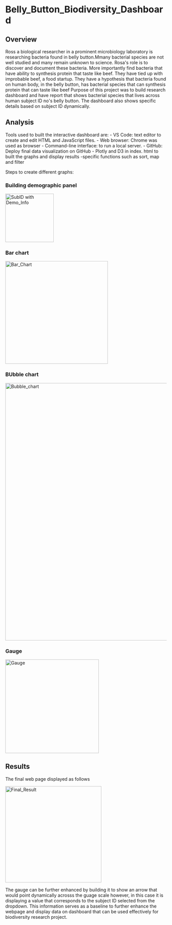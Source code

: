# Belly_Button_Biodiversity_Dashboard


## Overview
Ross a biological researcher in a prominent microbiology laboratory is researching bacteria found in belly button.Mmany bacterial species are not well studied and many remain unknown to science. Rosa's role is to discover and document these bacteria. More importantly find bacteria that have ability to synthesis protein that taste like beef. They have tied up with improbable beef, a food startup. They have a hypothesis that bacteria found on human body, in the belly button, has bacterial species that can synthesis protein that can taste like beef
Purpose of this project was to build research dashboard and have report that shows bacterial species that lives across human subject ID no's belly button. The dashboard also shows specific details based on subject ID dynamically.

## Analysis 

Tools used to built the interactive dashboard are:
    - VS Code: text editor to create and edit HTML and JavaScript files.
    - Web browser: Chrome was used as browser
    - Command-line interface: to run a local server. 
    - GitHub: Deploy final data visualization on GitHub 
    - Plotly and D3 in index. html to built the graphs and display results 
    -specific functions such as sort, map and filter 

Steps to create different graphs: 
### Building demographic panel 

<img width="151" alt="SubID with Demo_Info" src="https://user-images.githubusercontent.com/42523379/204211032-bcf362ba-49df-405d-a434-11a9d1936151.PNG">

### Bar chart 

<img width="320" alt="Bar_Chart" src="https://user-images.githubusercontent.com/42523379/204211121-00ce6409-caac-4a3b-bbc2-21c48745f6ba.PNG">

### BUbble chart

<img width="802" alt="Bubble_chart" src="https://user-images.githubusercontent.com/42523379/204211171-f53e2fee-7690-4be6-9b77-15742a973b14.PNG">

### Gauge 

<img width="292" alt="Gauge" src="https://user-images.githubusercontent.com/42523379/204211209-7ecfa006-6f75-4fad-a806-c0021fb6b0d2.PNG">


## Results

The final web page displayed as follows 

<img width="300" alt="Final_Result" src="https://user-images.githubusercontent.com/42523379/204211276-5f151cf3-9f81-4b12-99b2-aa645e93c6f5.PNG">

The gauge can be further enhanced by building it to show an arrow that would point dynamically acrosss the guage scale however, in this case it is displaying a value that corresponds to the subject ID selected from the dropdown. 
This information serves as a baseline to further enhance the webpage and display data on dashboard that can be used effectively for biodiversity research project. 

